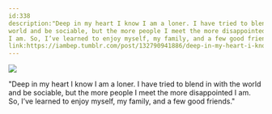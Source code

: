 ```yaml
---
id:338
description:"Deep in my heart I know I am a loner. I have tried to blend in with the
world and be sociable, but the more people I meet the more disappointed
I am. So, I’ve learned to enjoy myself, my family, and a few good friends."
link:https://iambep.tumblr.com/post/132790941886/deep-in-my-heart-i-know-i-am-a-loner-i-have
---
```


![](https://64.media.tumblr.com/240ee05d5ca831c869fe00657123ac64/tumblr_nxhtouwXr41u3a9rjo1_540.png)

"Deep in my heart I know I am a loner. I have tried to blend in with the
world and be sociable, but the more people I meet the more disappointed
I am. So, I’ve learned to enjoy myself, my family, and a few good friends."